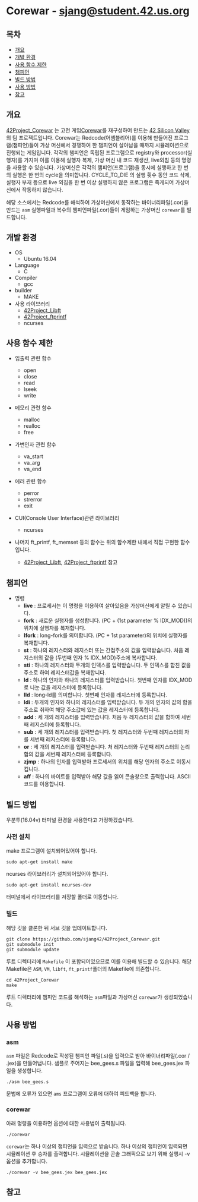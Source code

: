 # Corewar - sjang@student.42.us.org

## 목차
* [개요](#개요)
* [개발 환경](#개발-환경)
* [사용 함수 제한](#사용-함수-제한)
* [챔피언](#챔피언)
* [빌드 방법](#빌드-방법)
* [사용 방법](#사용-방법)
* [참고](#참고)

## 개요

[42Project_Corewar][1] 는 고전 게임[Corewar][2]를 재구성하여 만드는 [42 Silicon Valley][3]의 팀 프로젝트입니다.
Corewar는 Redcode(어셈블리어)를 이용해 만들어진 프로그램(챔피언)들이 가상 머신에서 경쟁하여 한 챔피언이 살아남을 때까지 시뮬레이션으로 진행되는 게임입니다.
각각의 챔피언은 독립된 프로그램으로 registry와 processor(실행자)를 가지며 이를 이용해 실행자 복제, 가상 머신 내 코드 재생산, live외침 등의 명령을 사용할 수 있습니다.
가상머신은 각각의 챔피언(프로그램)을 동시에 실행하고 한 번의 실행은 한 번의 cycle을 의미합니다.
CYCLE_TO_DIE 의 실행 횟수 동안 코드 삭제, 실행자 부재 등으로 live 외침을 한 번 이상 실행하지 않은 프로그램은 죽게되어 가상머신에서 작동하지 않습니다.

해당 소스에서는 Redcode를 해석하여 가상머신에서 동작하는 바이너리파일(.cor)을 만드는 `asm` 실행파일과 복수의 챔피언파일(.cor)들이 게임하는 가상머신 `corewar`를 빌드합니다.

## 개발 환경
* OS
	* Ubuntu 16.04
* Language
	* C
* Compiler
	* gcc
* builder
	* MAKE
* 사용 라이브러리
	* [42Project_Libft][4]
	* [42Project_ftprintf][5]
	* ncurses

## 사용 함수 제한

* 입출력 관련 함수
	* open
	* close
	* read
	* lseek
	* write

* 메모리 관련 함수
	* malloc
	* realloc
	* free
* 가변인자 관련 함수
	* va_start
	* va_arg
	* va_end

* 에러 관련 함수
	* perror
	* strerror
	* exit

* CUI(Console User Interface)관련 라이브러리
	* ncurses

* 나머지 ft_printf, ft_memset 등의 함수는 위의 함수제한 내에서 직접 구현한 함수입니다.
	* [42Project_Libft][4], [42Project_ftprintf][4] 참고

## 챔피언

* 명령
	* **live** : 프로세서는 이 명령을 이용하여 살아있음을 가상머신에게 알릴 수 있습니다.
	* **fork** : 새로운 실행자를 생성합니다. (PC + (1st parameter % IDX_MOD))의 위치에 실행자를 복재합니다.
	* **lfork** : long-fork를 의미합니다. (PC + 1st parameter)의 위치에 실행자를 복재합니다.
	* **st** : 하나의 레지스터와 레지스터 또는 간접주소의 값을 입력받습니다. 처음 레지스터의 값을 (두번째 인자 % IDX_MOD)주소에 복사합니다.
	* **sti** : 하나의 레지스터와 두개의 인덱스를 입력받습니다. 두 인덱스를 합친 값을 주소로 하여 레지스터값을 복재합니다.
	* **ld** : 하나의 인자와 하나의 레지스터를 입력받습니다. 첫번째 인자를 IDX_MOD로 나눈 값을 레지스터에 등록합니다.
	* **lld** : long-ld를 의미합니다. 첫번째 인자를 레지스터에 등록합니다.
	* **ldi** : 두개의 인자와 하나의 레지스터를 입력받습니다. 두 개의 인자의 값의 합을 주소로 취하여 해당 주소값에 있는 값을 레지스터에 등록합니다.
	* **add** : 세 개의 레지스터를 입력받습니다. 처음 두 레지스터의 값을 합하여 세번째 레지스터에 등록합니다.
	* **sub** : 세 개의 레지스터를 입력받습니다. 첫 레지스터와 두번째 레지스터의 차를 세번째 레지스터에 등록합니다.
	* **or** : 세 개의 레지스터를 입력받습니다. 처 레지스터와 두번째 레지스터의 논리합의 값을 세번째 레지스터에 등록합니다.
	* **zjmp** : 하나의 인자를 입력받아 프로세서의 위치를 해당 인자의 주소로 이동시킵니다.
	* **aff** : 하나의 바이트를 입력받아 해당 값을 읽어 콘솔창으로 출력합니다. ASCII 코드를 이용합니다.

## 빌드 방법

우분투(16.04v) 터미널 환경을 사용한다고 가정하겠습니다.

### 사전 설치
make 프로그램이 설치되어있어야 합니다.

	sudo apt-get install make

ncurses 라이브러리가 설치되어있어야 합니다.

	sudo apt-get install ncurses-dev

터미널에서 라이브러리를 저장할 폴더로 이동합니다.

### 빌드

해당 깃을 클론한 뒤 서브 깃을 업데이트합니다.

	git clone https://github.com/sjang42/42Project_Corewar.git
	git submodule init
	git submodule update

루트 디렉터리에 `Makefile` 이 포함되어있으므로 이를 이용해 빌드할 수 있습니다.
해당 Makefile은 `ASM`, `VM`, `libft`, `ft_printf`폴더의 Makefile에 의존합니다.

	cd 42Project_Corewar
	make

루트 디렉터리에 챔피언 코드를 해석하는 `asm`파일과 가상머신 `corewar`가 생성되었습니다.

## 사용 방법

### asm

`asm` 파일은 Redcode로 작성된 챔피언 파일(.s)을 입력으로 받아 바이너리파일(.cor / .jex)을 만들어냅니다.
샘플로 주어지는 bee_gees.s 파일을 입력해 bee_gees.jex 파일을 생성합니다.

	./asm bee_gees.s

문법에 오류가 있으면 `ams` 프로그램이 오류에 대하여 피드백을 합니다.

### corewar

아래 명령을 이용하면 옵션에 대한 사용법이 출력됩니다.

	./corewar

`corewar`는 하나 이상의 챔피언을 입력으로 받습니다.
하나 이상의 챔피언이 입력되면 시뮬레이션 후 승자를 출력합니다.
시뮬레이션을 콘솔 그래픽으로 보기 위해 실행시 -v 옵션을 추가합니다.

	./corewar -v bee_gees.jex bee_gees.jex

## 참고

[1]: https://github.com/sjang42/42Project_Corewar/blob/master/corewar.en.pdf
[2]: https://en.wikipedia.org/wiki/Core_War
[3]: http://42.us.org "42 USA"
[4]: https://github.com/sjang42/42Project_Libft.git
[5]: https://github.com/sjang42/42Project_Printf.git
